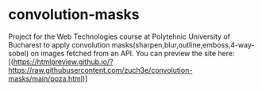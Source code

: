 # convolution-masks
Project for the Web Technologies course at Polytehnic University of Bucharest to apply convolution masks(sharpen,blur,outline,emboss,4-way-sobel) on images fetched from an API.
You can preview the site here: [(https://htmlpreview.github.io/?https://raw.githubusercontent.com/zuch3e/convolution-masks/main/poza.html)]
